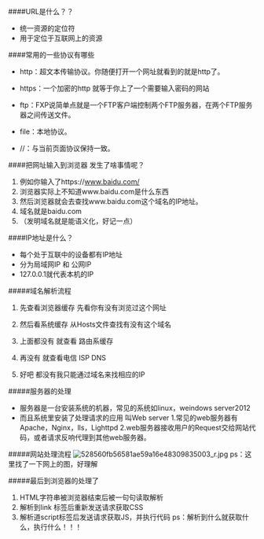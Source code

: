  ####URL是什么？？
 - 统一资源的定位符
 - 用于定位于互联网上的资源

 ####常用的一些协议有哪些
- http：超文本传输协议。你随便打开一个网址就看到的就是http了。

- https：一个加密的http 就等于你上了一个需要输入密码的网站

- ftp：FXP说简单点就是一个FTP客户端控制两个FTP服务器，在两个FTP服务器之间传送文件。

- file：本地协议。
- //：与当前页面协议保持一致。

 ####把网址输入到浏览器 发生了啥事情呢？
 1. 例如你输入了https://www.baidu.com/
 2. 浏览器实际上不知道www.baidu.com是什么东西
 3. 然后浏览器就会去查找www.baidu.com这个域名的IP地址。
 4.  域名就是baidu.com
 5. （发明域名就是能语义化，好记一点）

 ####IP地址是什么？
- 每个处于互联中的设备都有IP地址
- 分为局域网IP 和 公网IP
- 127.0.0.1就代表本机的IP

 #####域名解析流程
 1. 先查看浏览器缓存       先看你有没有浏览过这个网址
 2. 然后看系统缓存          从Hosts文件查找有没有这个域名
 3. 上面都没有 就查看 路由系缓存   
 4. 再没有 就查看电信 ISP DNS

 5. 好吧 都没有我只能通过域名来找相应的IP


 #####服务器的处理
- 服务器是一台安装系统的机器，常见的系统如linux，weindows server2012
- 而且系统里安装了处理请求的应用 叫Web server
1.常见的web服务器有 Apache，Nginx，lls，Lighttpd
2.web服务器接收用户的Request交给网站代码，或者请求反响代理到其他web服务器。

 #####网站处理流程
![528560fb56581ae59a16e48309835003_r.jpg](http://upload-images.jianshu.io/upload_images/8126350-8a3121bbaaa159ba.jpg?imageMogr2/auto-orient/strip%7CimageView2/2/w/1240)
ps：这里找了一下网上的图，好理解


 #####最后到浏览器的处理了
 1. HTML字符串被浏览器结束后被一句句读取解析
 2. 解析到link 标签后重新发送请求获取CSS
 3. 解析道script标签后发送请求获取JS，并执行代码
 ps：解析到什么就获取什么，执行什么！！！
